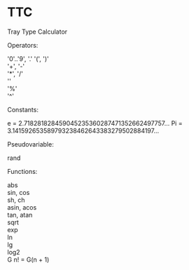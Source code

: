 # TTC
Tray Type Calculator

Operators:

   '0'..'9', '.'
   '(', ')'     
   '+', '-'     
   '*', '/'     
   '\'          
   '%'          
   '^'          

Constants:

   e  = 2.718281828459045235360287471352662497757...
   Pi = 3.141592653589793238462643383279502884197...

Pseudovariable:

   rand       
              
Functions:

   abs          
   sin, cos     
   sh, ch       
   asin, acos   
   tan, atan    
   sqrt         
   exp          
   ln           
   lg           
   log2         
   G         n! = G(n + 1)
